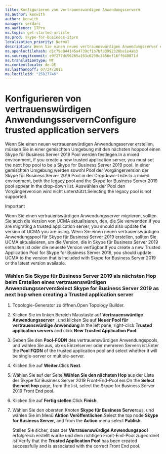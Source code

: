 ```yaml
---
title: Konfigurieren von vertrauenswürdigen Anwendungsservern
ms.author: kenwith
author: kenwith
manager: serdars
ms.audience: ITPro
ms.topic: get-started-article
ms.prod: skype-for-business-itpro
localization_priority: Normal
description: Wenn Sie einen neuen vertrauenswürdigen Anwendungsserver erstellen, müssen Sie in einer gemischten Umgebung mit den nächsten hoppool einen Skype für Business Server 2019 Pool werden festlegen. In einer gemischten Umgebung werden sowohl Pool der Vorgängerversion der Skype für Business Server 2019 Pool in der Dropdownliste aus. Auswählen der Pool den Vorgängerversion wird nicht unterstützt.
ms.openlocfilehash: d1c79e044145a4739cf1b7bfb3992320be1e4ab3
ms.sourcegitcommit: e9f277dc96265a193c6298c3556ef16ff640071d
ms.translationtype: MT
ms.contentlocale: de-DE
ms.lasthandoff: 07/24/2018
ms.locfileid: "25027746"
---
```

# <a name="configure-trusted-application-servers"></a><span data-ttu-id="b8d93-105">Konfigurieren von vertrauenswürdigen Anwendungsservern</span><span class="sxs-lookup"><span data-stu-id="b8d93-105">Configure trusted application servers</span></span>

<span data-ttu-id="b8d93-106">Wenn Sie einen neuen vertrauenswürdigen Anwendungsserver erstellen, müssen Sie in einer gemischten Umgebung mit den nächsten hoppool einen Skype für Business Server 2019 Pool werden festlegen.</span><span class="sxs-lookup"><span data-stu-id="b8d93-106">In a mixed environment, if you create a new trusted application server, you must set the next hop pool to be a Skype for Business Server 2019 pool.</span></span> <span data-ttu-id="b8d93-107">In einer gemischten Umgebung werden sowohl Pool der Vorgängerversion der Skype für Business Server 2019 Pool in der Dropdown-Liste.</span><span class="sxs-lookup"><span data-stu-id="b8d93-107">In a mixed environment, both the legacy pool and the Skype for Business Server 2019 pool appear in the drop-down list.</span></span> <span data-ttu-id="b8d93-108">Auswählen der Pool den Vorgängerversion wird nicht unterstützt.</span><span class="sxs-lookup"><span data-stu-id="b8d93-108">Selecting the legacy pool is not supported.</span></span>
  
> [!IMPORTANT]
> <span data-ttu-id="b8d93-109">Wenn Sie einen vertrauenswürdigen Anwendungsserver migrieren, sollten Sie auch die Version von UCMA aktualisieren, den, die Sie verwenden.</span><span class="sxs-lookup"><span data-stu-id="b8d93-109">If you are migrating a trusted application server, you should also update the version of UCMA you are using.</span></span> <span data-ttu-id="b8d93-110">Wenn Sie einen neuen vertrauenswürdigen Anwendungspool für Skype für Business Server 2019 erstellen, sollten Sie UCMA aktualisieren, um die Version, die in Skype für Business Server 2019 enthalten ist oder die neueste Version verfügbar.</span><span class="sxs-lookup"><span data-stu-id="b8d93-110">If you create a new Trusted Application Pool for Skype for Business Server 2019, you should update UCMA to the version that is included with Skype for Business Server 2019 or the latest version available.</span></span> 
  
### <a name="select-skype-for-business-server-2019-as-next-hop-when-creating-a-trusted-application-server"></a><span data-ttu-id="b8d93-111">Wählen Sie Skype für Business Server 2019 als nächsten Hop beim Erstellen eines vertrauenswürdigen Anwendungsservers</span><span class="sxs-lookup"><span data-stu-id="b8d93-111">Select Skype for Business Server 2019 as next hop when creating a Trusted application server</span></span>

1. <span data-ttu-id="b8d93-112">Topologie-Generator zu öffnen.</span><span class="sxs-lookup"><span data-stu-id="b8d93-112">Open Topology Builder.</span></span>
    
2. <span data-ttu-id="b8d93-113">Klicken Sie im linken Bereich Maustaste auf **Vertrauenswürdige Anwendungsserver** , und klicken Sie auf **Neuer Pool für vertrauenswürdige Anwendung**.</span><span class="sxs-lookup"><span data-stu-id="b8d93-113">In the left pane, right-click **Trusted application servers** and click **New Trusted Application Pool**.</span></span>
    
3. <span data-ttu-id="b8d93-114">Geben Sie den **Pool-FQDN** des vertrauenswürdigen Anwendungspools, und wählen Sie aus, ob es Einzelserver oder mehreren Servern ist.</span><span class="sxs-lookup"><span data-stu-id="b8d93-114">Enter the **Pool FQDN** of the trusted application pool and select whether it will be single-server or multiple-server.</span></span> 
    
4. <span data-ttu-id="b8d93-115">Klicken Sie auf **Weiter**.</span><span class="sxs-lookup"><span data-stu-id="b8d93-115">Click **Next**.</span></span>
    
5. <span data-ttu-id="b8d93-116">Wählen Sie auf der Seite **Wählen Sie den nächsten Hop** aus der Liste der Skype für Business Server 2019 Front-End-Pool ein.</span><span class="sxs-lookup"><span data-stu-id="b8d93-116">On the **Select the next hop** page, from the list, select the Skype for Business Server 2019 Front End pool.</span></span> 
    
6. <span data-ttu-id="b8d93-117">Klicken Sie auf **Fertig stellen**.</span><span class="sxs-lookup"><span data-stu-id="b8d93-117">Click **Finish**.</span></span>
    
7. <span data-ttu-id="b8d93-118">Wählen Sie den obersten Knoten **Skype für Business Server**aus, und wählen Sie im Menü **Aktion** **Veröffentlichen**.</span><span class="sxs-lookup"><span data-stu-id="b8d93-118">Select the top node **Skype for Business Server**, and from the **Action** menu select **Publish**.</span></span>
    
    <span data-ttu-id="b8d93-119">Stellen Sie sicher, dass der **Vertrauenswürdige Anwendungspool** erfolgreich erstellt wurde und dem richtigen Front-End-Pool zugeordnet ist.</span><span class="sxs-lookup"><span data-stu-id="b8d93-119">Verify that the **Trusted Application Pool** has been created successfully and is associated with the correct Front End pool.</span></span> 
    

